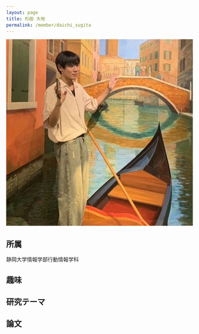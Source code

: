 ```yaml
---
layout: page
title: 杉田 大地
permalink: /member/daichi_sugita
---
```


![写真](/assets/img/members/daichi_sugita.jpg "杉田")

## 所属
静岡大学情報学部行動情報学科

## 趣味


## 研究テーマ


## 論文
